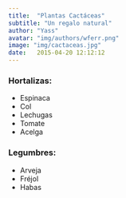 ```yaml
---
title:  "Plantas Cactáceas"
subtitle: "Un regalo natural"
author: "Yass"
avatar: "img/authors/wferr.png"
image: "img/cactaceas.jpg"
date:   2015-04-20 12:12:12
---
```


### Hortalizas:
- Espinaca
- Col
- Lechugas
- Tomate
- Acelga

### Legumbres:
- Arveja
- Fréjol
- Habas

